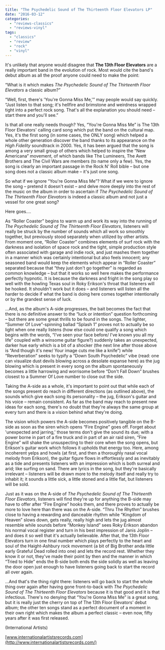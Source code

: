 ```yaml
---
title: "The Psychedelic Sound of The Thirteenth Floor Elevators LP"
date: "2016-03-12"
categories: 
  - "reviews-classics"
  - "reviews-vinyl"
tags: 
  - "classics"
  - "review"
  - "rock"
  - "vinyl"
---
```


It's unlikely that anyone would disagree that **The 13th Floor Elevators** are a really important band in the evolution of rock. Most would cite the band's debut album as all the proof anyone could need to make the point:

“What is it which makes _The Psychedelic Sound of The Thirteenth Floor Elevators_ a classic album?”

“Well, first, there's 'You're Gonna Miss Me,'” may people would say quickly. “Just listen to that song; it's hellfire and brimstone and weirdness wrapped tight into a perfect rock song. That's all the explanation you should need – start there and you'll see.”

Is that all one really needs though? Yes, “You're Gonna Miss Me” is The 13th Floor Elevators' calling card song which put the band on the cultural map. Yes, it's the first song (in some cases, the ONLY song) which helped a whole other generation discover the band thanks to its appearance on the _High Fidelity_ soundtrack in 2000. Yes, it has been argued that the song is among a very small group of others which helped to inspire the “New Americana” movement, of which bands like The Lumineers, The Avett Brothers and The Civil Wars are members (to name only a few). Yes, the song is clearly an important passage in the Rock N' Roll bible – but one song does not a classic album make – it's just one song.

So what if we ignore “You're Gonna Miss Me”? What if we were to ignore the song – pretend it doesn't exist – and delve more deeply into the rest of the music on the album in order to ascertain if _The Psychedelic Sound of The Thirteenth Floor Elevators_ is indeed a classic album and not just a vessel for one great song?

Here goes....

As “Roller Coaster” begins to warm up and work its way into the running of _The Psychedelic Sound of The Thirteenth Floor Elevators_, listeners will really be struck by the number of sounds which all work so smoothly together, but previously stood separately when utilized by other artists. From moment one, “Roller Coaster” combines elements of surf rock with the darkness and isolation of space rock and the tight, simple production style often associated with garage and indie rock, and just mashes them together in a manner which was certainly intentional but also feels innocent; any seasoned band would keep the elements which appear in “Roller Coaster” separated because that “they just don't go together” is regarded as common knowledge – but that it works so well here makes the performance perfectly hypnotic. It is because the darkness and fright in the song play so well with the howling Texas soul in Roky Erikson's throat that listeners will be hooked. It shouldn't work but it does – and listeners will listen all the harder to decide if what the band is doing here comes together intentionally or by the grandest sense of luck.

...And, as the album's A-side progresses, the bait becomes the fact that there is no definitive answer to the “luck or intention” question forthcoming – but there are some great thrills to be found in the songs. The lighter, “Summer Of Love”-spinning ballad “Splash 1” proves not to actually be so light when one really listens (how else could one qualify a song which begins with the words, “I've seen your face before/ I've known you all my life” coupled with a winsome guitar figure?) suddenly takes an unexpected, darker hue early which is a bit of a shocker (the next line after those above is “And though it's new/ Your image cuts me like a knife”) while “Reverberation” seeks to typify a “Down South Psychedelic” vibe (read: one can visualize dust devils blowing across a desolate expanse here) as the jug blowing which is present in every song on the album spontaneously becomes a little harrowing and worrisome before “Don't Fall Down” brushes closest to a Summer Of Love number to close out the side.

Taking the A-side as a whole, it's important to point out that while each of the songs present do reach in different directions (as outlined above), the sounds which give each song its personality – the jug, Erikson's guitar and his voice – remain consistent. As far as the band may reach to present new ideas for each song, there's no doubt that they're always the same group at every turn and there is a vision behind what they're doing.

The vision which powers the A-side becomes positively tangible on the B-side as soon as the siren which opens “Fire Engine” goes off. Forget about 'unexpected and jarring,' those terms don't give the sound its due; with a power borne in part of a fire truck and in part of an air raid siren, “Fire Engine” will shake the unsuspecting to their core when the song opens, but Erikson's guitar work which follows it upholds that energy too. Here, among incoherent yelps and howls (at first, and then a thoroughly nasal vocal melody from Erikson), the guitar figure flows in effortlessly and as inevitably as a tide and presents listeners with an impression which is both surreal and arid; like surfing on sand. There are lyrics in the song, but they're basically irrelevant – listeners will be drawn more to the melody itself and really try to inhabit it; it sounds a little sick, a little stoned and a little flat, but listeners will be sold.

Just as it was on the A-side of _The Psychedelic Sound of The Thirteenth Floor Elevators_, listeners will find they're up for anything the B-side may have to offer after “Fire Engine” hooks them, and there proves to actually be more to love here than there was on the A-side. “Thru The Rhythm” brushes close to having a rewarding and danceable rhythm while “Kingdom of Heaven” slows down, gets really, really high and lets the jug almost resemble while sounds before “Monkey Island” sees Roky Erikson abandon his normal vocal register and turn in his best impression of Janis Joplin – and does it so well that it's actually believable. After that, the 13th Floor Elevators turn in one final number which plays perfectly to the heart and soul of the Haight-Ashbury rock movement (a bit of Big Brother anda little early Grateful Dead rolled into one) and lets the record rest. Whether they know it or not, they've made their point by then and the manner in which “Tried to Hide” ends the B-side both ends the side solidly as well as leaving the door open just enough to have listeners going back to start the record all over again.

...And that's the thing right there: listeners will go back to start the whole thing over again after having gone front-to-back with _The Psychedelic Sound of The Thirteenth Floor Elevators_ because it is that good and it is that infectious. There's no denying that “You're Gonna Miss Me” is a great song, but it is really just the cherry on top of The 13th Floor Elevators' debut album; the other ten songs stand as a perfect document of a moment in their own right which makes the album a perfect classic – even now, fifty years after it was first released.

(International Artists)

[www.internationalartistsrecords.com](http://www.internationalartistsrecords.com/)
